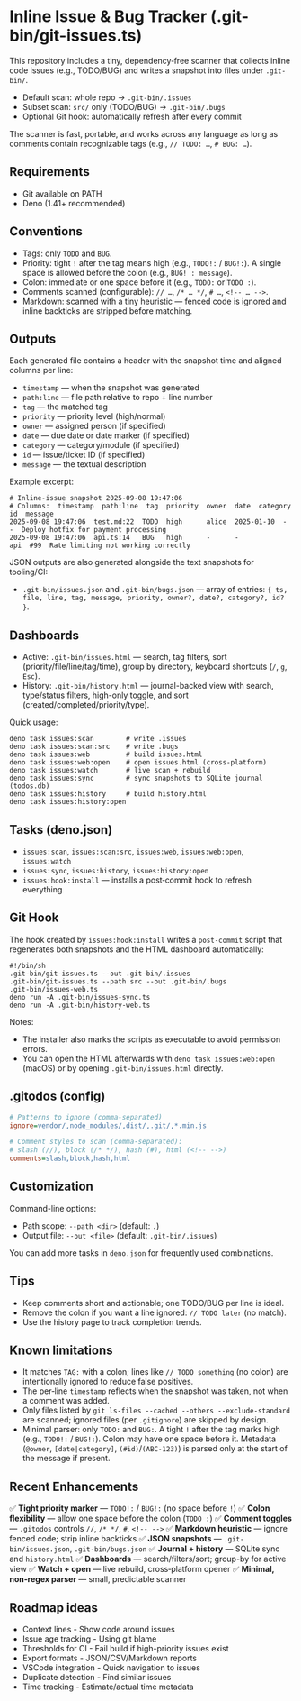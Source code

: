 # Inline Issue & Bug Tracker (.git-bin/git-issues.ts)

This repository includes a tiny, dependency‑free scanner that collects inline code issues (e.g.,
TODO/BUG) and writes a snapshot into files under `.git-bin/`.

- Default scan: whole repo → `.git-bin/.issues`
- Subset scan: `src/` only (TODO/BUG) → `.git-bin/.bugs`
- Optional Git hook: automatically refresh after every commit

The scanner is fast, portable, and works across any language as long as comments contain
recognizable tags (e.g., `// TODO: …`, `# BUG: …`).

## Requirements

- Git available on PATH
- Deno (1.41+ recommended)

## Conventions

- Tags: only `TODO` and `BUG`.
- Priority: tight `!` after the tag means high (e.g., `TODO!:` / `BUG!:`). A single space is
  allowed before the colon (e.g., `BUG! : message`).
- Colon: immediate or one space before it (e.g., `TODO:` or `TODO :`).
- Comments scanned (configurable): `// …`, `/* … */`, `# …`, `<!-- … -->`.
- Markdown: scanned with a tiny heuristic — fenced code is ignored and inline backticks are
  stripped before matching.

## Outputs

Each generated file contains a header with the snapshot time and aligned columns per line:

- `timestamp` — when the snapshot was generated
- `path:line` — file path relative to repo + line number
- `tag` — the matched tag
- `priority` — priority level (high/normal)
- `owner` — assigned person (if specified)
- `date` — due date or date marker (if specified)
- `category` — category/module (if specified)
- `id` — issue/ticket ID (if specified)
- `message` — the textual description

Example excerpt:

```
# Inline-issue snapshot 2025-09-08 19:47:06
# Columns:  timestamp  path:line  tag  priority  owner  date  category  id  message
2025-09-08 19:47:06  test.md:22  TODO  high      alice  2025-01-10  -  -  Deploy hotfix for payment processing
2025-09-08 19:47:06  api.ts:14   BUG   high      -      -           api  #99  Rate limiting not working correctly
```

JSON outputs are also generated alongside the text snapshots for tooling/CI:

- `.git-bin/issues.json` and `.git-bin/bugs.json` — array of entries: `{ ts, file, line, tag, message, priority, owner?, date?, category?, id? }`.

## Dashboards

- Active: `.git-bin/issues.html` — search, tag filters, sort (priority/file/line/tag/time), group by
  directory, keyboard shortcuts (`/`, `g`, `Esc`).
- History: `.git-bin/history.html` — journal-backed view with search, type/status filters,
  high-only toggle, and sort (created/completed/priority/type).

Quick usage:

```
deno task issues:scan        # write .issues
deno task issues:scan:src    # write .bugs
deno task issues:web         # build issues.html
deno task issues:web:open    # open issues.html (cross‑platform)
deno task issues:watch       # live scan + rebuild
deno task issues:sync        # sync snapshots to SQLite journal (todos.db)
deno task issues:history     # build history.html
deno task issues:history:open
```

## Tasks (deno.json)

- `issues:scan`, `issues:scan:src`, `issues:web`, `issues:web:open`, `issues:watch`
- `issues:sync`, `issues:history`, `issues:history:open`
- `issues:hook:install` — installs a post‑commit hook to refresh everything

## Git Hook

The hook created by `issues:hook:install` writes a `post-commit` script that regenerates both
snapshots and the HTML dashboard automatically:

```
#!/bin/sh
.git-bin/git-issues.ts --out .git-bin/.issues
.git-bin/git-issues.ts --path src --out .git-bin/.bugs
.git-bin/issues-web.ts
deno run -A .git-bin/issues-sync.ts
deno run -A .git-bin/history-web.ts
```

Notes:

- The installer also marks the scripts as executable to avoid permission errors.
- You can open the HTML afterwards with `deno task issues:web:open` (macOS) or by opening
  `.git-bin/issues.html` directly.

## .gitodos (config)

```ini
# Patterns to ignore (comma-separated)
ignore=vendor/,node_modules/,dist/,.git/,*.min.js

# Comment styles to scan (comma-separated):
# slash (//), block (/* */), hash (#), html (<!-- -->)
comments=slash,block,hash,html
```

## Customization

Command-line options:

- Path scope: `--path <dir>` (default: `.`)
- Output file: `--out <file>` (default: `.git-bin/.issues`)

You can add more tasks in `deno.json` for frequently used combinations.

## Tips

- Keep comments short and actionable; one TODO/BUG per line is ideal.
- Remove the colon if you want a line ignored: `// TODO later` (no match).
- Use the history page to track completion trends.

## Known limitations

- It matches `TAG:` with a colon; lines like `// TODO something` (no colon) are intentionally
  ignored to reduce false positives.
- The per‑line `timestamp` reflects when the snapshot was taken, not when a comment was added.
- Only files listed by `git ls-files --cached --others --exclude-standard` are scanned; ignored
  files (per `.gitignore`) are skipped by design.
- Minimal parser: only `TODO:` and `BUG:`. A tight `!` after the tag marks high (e.g., `TODO!:` / `BUG!:`). Colon may have one space before it. Metadata (`@owner`, `[date|category]`, `(#id)`/`(ABC-123)`) is parsed only at the start of the message if present.

## Recent Enhancements

✅ **Tight priority marker** — `TODO!:` / `BUG!:` (no space before `!`)
✅ **Colon flexibility** — allow one space before the colon (`TODO :`)
✅ **Comment toggles** — `.gitodos` controls `//`, `/* */`, `#`, `<!-- -->`
✅ **Markdown heuristic** — ignore fenced code; strip inline backticks
✅ **JSON snapshots** — `.git-bin/issues.json`, `.git-bin/bugs.json`
✅ **Journal + history** — SQLite sync and `history.html`
✅ **Dashboards** — search/filters/sort; group-by for active view
✅ **Watch + open** — live rebuild, cross‑platform opener
✅ **Minimal, non‑regex parser** — small, predictable scanner

## Roadmap ideas

- Context lines - Show code around issues
- Issue age tracking - Using git blame
- Thresholds for CI - Fail build if high-priority issues exist
- Export formats - JSON/CSV/Markdown reports
- VSCode integration - Quick navigation to issues
- Duplicate detection - Find similar issues
- Time tracking - Estimate/actual time metadata
